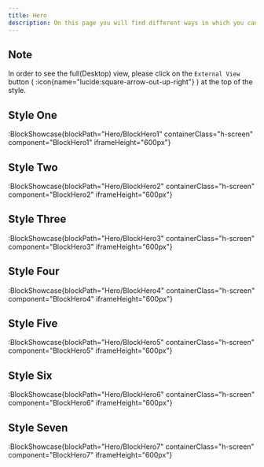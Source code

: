 ```yaml
---
title: Hero
description: On this page you will find different ways in which you can create a hero section for your website.
---
```


## Note

In order to see the full(Desktop) view, please click on the `External View` button ( :icon{name="lucide:square-arrow-out-up-right"} ) at the top of the style.

## Style One

:BlockShowcase{blockPath="Hero/BlockHero1" containerClass="h-screen" component="BlockHero1" iframeHeight="600px"}

## Style Two

:BlockShowcase{blockPath="Hero/BlockHero2" containerClass="h-screen" component="BlockHero2" iframeHeight="600px"}

## Style Three

:BlockShowcase{blockPath="Hero/BlockHero3" containerClass="h-screen" component="BlockHero3" iframeHeight="600px"}

## Style Four

:BlockShowcase{blockPath="Hero/BlockHero4" containerClass="h-screen" component="BlockHero4" iframeHeight="600px"}

## Style Five

:BlockShowcase{blockPath="Hero/BlockHero5" containerClass="h-screen" component="BlockHero5" iframeHeight="600px"}

## Style Six

:BlockShowcase{blockPath="Hero/BlockHero6" containerClass="h-screen" component="BlockHero6" iframeHeight="600px"}

## Style Seven

:BlockShowcase{blockPath="Hero/BlockHero7" containerClass="h-screen" component="BlockHero7" iframeHeight="600px"}
